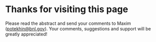 # Thanks for visiting this page

Please read the abstract and send your comments to Maxim (potekhin@bnl.gov). Your comments, suggestions and support will be greatly appreciated!
